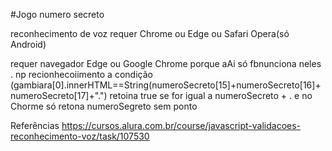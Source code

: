 
#Jogo  numero secreto


reconhecimento de voz requer Chrome ou Edge ou Safari
Opera(só Android)








requer navegador Edge ou Google Chrome porque aAi só fbnunciona neles  . np recionhecoiimento
a  condição (gambiara[0].innerHTML==String(numeroSecreto[15]+numeroSecreto[16]+numeroSecreto[17]+".") retoina  true se for igual a numeroSecreto + . e no Chorme só retona numeroSegreto sem ponto 


Referências
https://cursos.alura.com.br/course/javascript-validacoes-reconhecimento-voz/task/107530
